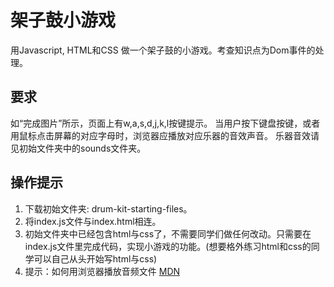 # 架子鼓小游戏

用Javascript, HTML和CSS 做一个架子鼓的小游戏。考查知识点为Dom事件的处理。
## 要求

如“完成图片”所示，页面上有w,a,s,d,j,k,l按键提示。
当用户按下键盘按键，或者用鼠标点击屏幕的对应字母时，浏览器应播放对应乐器的音效声音。
乐器音效请见初始文件夹中的sounds文件夹。

## 操作提示

1. 下载初始文件夹: drum-kit-starting-files。
2. 将index.js文件与index.html相连。
3. 初始文件夹中已经包含html与css了，不需要同学们做任何改动。只需要在index.js文件里完成代码，实现小游戏的功能。(想要格外练习html和css的同学可以自己从头开始写html与css)
4. 提示：如何用浏览器播放音频文件
   [MDN](https://developer.mozilla.org/en-US/docs/Web/API/HTMLAudioElement/Audio)
